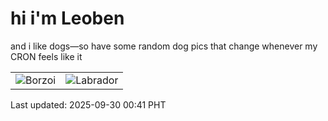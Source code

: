# hi i'm Leoben

and i like dogs—so have some random dog pics that change whenever my CRON feels like it

|  |  |
|--------|----------|
| ![Borzoi](https://random-dog-vercel.vercel.app/api/random-borzoi?v=1759164073) | ![Labrador](https://random-dog-vercel.vercel.app/api/random-labrador?v=1759164073) |

Last updated: 2025-09-30 00:41 PHT
